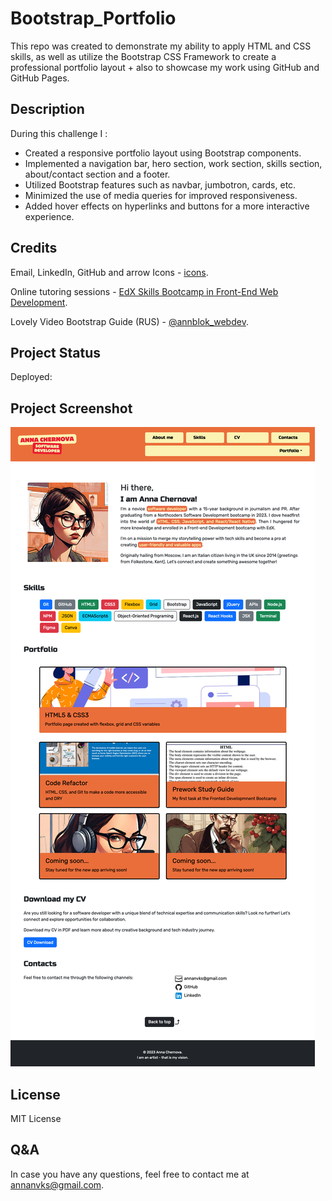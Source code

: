 # Bootstrap_Portfolio

This repo was created to demonstrate my ability to apply HTML and CSS skills, as well as utilize the Bootstrap CSS Framework to create a professional portfolio layout + also to showcase my work using GitHub and GitHub Pages.

## Description

During this challenge I :

- Created a responsive portfolio layout using Bootstrap components.
- Implemented a navigation bar, hero section, work section, skills section, about/contact section and a footer.
- Utilized Bootstrap features such as navbar, jumbotron, cards, etc.
- Minimized the use of media queries for improved responsiveness.
- Added hover effects on hyperlinks and buttons for a more interactive experience.

## Credits

Email, LinkedIn, GitHub and arrow Icons - [icons](https://icons8.com/icons).

Online tutoring sessions - [EdX Skills Bootcamp in Front-End Web Development](https://www.edx.org/boot-camps/coding/skills-bootcamp-in-front-end-web-development).

Lovely Video Bootstrap Guide (RUS) - [@annblok_webdev](https://www.youtube.com/watch?v=6ntMs1pylZs).

## Project Status

Deployed:

## Project Screenshot

![Anna-Chernova-Bootstrap-Portfolio-Page-Screenshot](/images/Screenshot%20Anna%20Chernova%20-%20software%20developer.png)

## License

MIT License

## Q&A

In case you have any questions, feel free to contact me at <a href="mailto:annanvks@gmail.com?">annanvks@gmail.com</a>.
